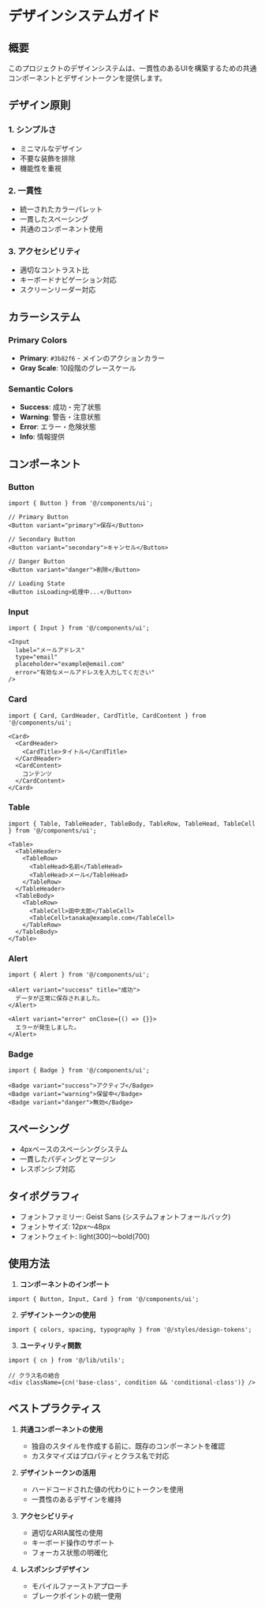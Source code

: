 # デザインシステムガイド

## 概要
このプロジェクトのデザインシステムは、一貫性のあるUIを構築するための共通コンポーネントとデザイントークンを提供します。

## デザイン原則

### 1. シンプルさ
- ミニマルなデザイン
- 不要な装飾を排除
- 機能性を重視

### 2. 一貫性
- 統一されたカラーパレット
- 一貫したスペーシング
- 共通のコンポーネント使用

### 3. アクセシビリティ
- 適切なコントラスト比
- キーボードナビゲーション対応
- スクリーンリーダー対応

## カラーシステム

### Primary Colors
- **Primary**: `#3b82f6` - メインのアクションカラー
- **Gray Scale**: 10段階のグレースケール

### Semantic Colors
- **Success**: 成功・完了状態
- **Warning**: 警告・注意状態
- **Error**: エラー・危険状態
- **Info**: 情報提供

## コンポーネント

### Button
```tsx
import { Button } from '@/components/ui';

// Primary Button
<Button variant="primary">保存</Button>

// Secondary Button
<Button variant="secondary">キャンセル</Button>

// Danger Button
<Button variant="danger">削除</Button>

// Loading State
<Button isLoading>処理中...</Button>
```

### Input
```tsx
import { Input } from '@/components/ui';

<Input 
  label="メールアドレス"
  type="email"
  placeholder="example@email.com"
  error="有効なメールアドレスを入力してください"
/>
```

### Card
```tsx
import { Card, CardHeader, CardTitle, CardContent } from '@/components/ui';

<Card>
  <CardHeader>
    <CardTitle>タイトル</CardTitle>
  </CardHeader>
  <CardContent>
    コンテンツ
  </CardContent>
</Card>
```

### Table
```tsx
import { Table, TableHeader, TableBody, TableRow, TableHead, TableCell } from '@/components/ui';

<Table>
  <TableHeader>
    <TableRow>
      <TableHead>名前</TableHead>
      <TableHead>メール</TableHead>
    </TableRow>
  </TableHeader>
  <TableBody>
    <TableRow>
      <TableCell>田中太郎</TableCell>
      <TableCell>tanaka@example.com</TableCell>
    </TableRow>
  </TableBody>
</Table>
```

### Alert
```tsx
import { Alert } from '@/components/ui';

<Alert variant="success" title="成功">
  データが正常に保存されました。
</Alert>

<Alert variant="error" onClose={() => {}}>
  エラーが発生しました。
</Alert>
```

### Badge
```tsx
import { Badge } from '@/components/ui';

<Badge variant="success">アクティブ</Badge>
<Badge variant="warning">保留中</Badge>
<Badge variant="danger">無効</Badge>
```

## スペーシング
- 4pxベースのスペーシングシステム
- 一貫したパディングとマージン
- レスポンシブ対応

## タイポグラフィ
- フォントファミリー: Geist Sans (システムフォントフォールバック)
- フォントサイズ: 12px〜48px
- フォントウェイト: light(300)〜bold(700)

## 使用方法

1. **コンポーネントのインポート**
```tsx
import { Button, Input, Card } from '@/components/ui';
```

2. **デザイントークンの使用**
```tsx
import { colors, spacing, typography } from '@/styles/design-tokens';
```

3. **ユーティリティ関数**
```tsx
import { cn } from '@/lib/utils';

// クラス名の結合
<div className={cn('base-class', condition && 'conditional-class')} />
```

## ベストプラクティス

1. **共通コンポーネントの使用**
   - 独自のスタイルを作成する前に、既存のコンポーネントを確認
   - カスタマイズはプロパティとクラス名で対応

2. **デザイントークンの活用**
   - ハードコードされた値の代わりにトークンを使用
   - 一貫性のあるデザインを維持

3. **アクセシビリティ**
   - 適切なARIA属性の使用
   - キーボード操作のサポート
   - フォーカス状態の明確化

4. **レスポンシブデザイン**
   - モバイルファーストアプローチ
   - ブレークポイントの統一使用